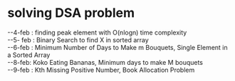 # solving DSA problem 
--4-feb : finding peak element with O(nlogn) time complexity <br>
--5- feb : Binary Search to find X in sorted array <br>
--6-feb : Minimum Number of Days to Make m Bouquets, Single Element in a Sorted Array<br>
--8-feb: Koko Eating Bananas, Minimum days to make M bouquets<br>
--9-feb : Kth Missing Positive Number, Book Allocation Problem<br>

